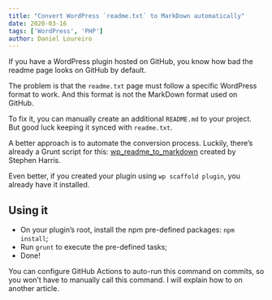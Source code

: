 ```yaml
---
title: "Convert WordPress `readme.txt` to MarkDown automatically"
date: 2020-03-16
tags: ['WordPress', 'PHP']
author: Daniel Loureiro
---
```

If you have a WordPress plugin hosted on GitHub, you know how bad the readme page looks on GitHub by default.
<!-- more -->

The problem is that the `readme.txt` page must follow a specific WordPress format to work. And this format is not the MarkDown format used on GitHub.

To fix it, you can manually create an additional `README.md` to your project. But good luck keeping it synced with `readme.txt`.

A better approach is to automate the conversion process. Luckily, there’s already a Grunt script for this: [wp_readme_to_markdown](https://github.com/stephenharris/wp-readme-to-markdown) created by Stephen Harris.

Even better, if you created your plugin using `wp scaffold plugin`, you already have it installed.

## Using it

- On your plugin’s root, install the npm pre-defined packages:
`npm install`;
- Run `grunt` to execute the pre-defined tasks;
- Done!

You can configure GitHub Actions to auto-run this command on commits, so you won’t have to manually call this command. I will explain how to on another article.
